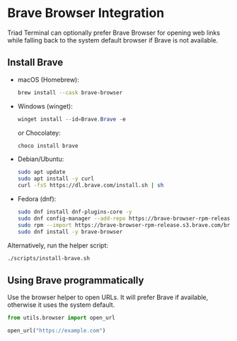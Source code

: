 # Brave Browser Integration

Triad Terminal can optionally prefer Brave Browser for opening web links while falling back to the system default browser if Brave is not available.

## Install Brave

- macOS (Homebrew):
  ```bash
  brew install --cask brave-browser
  ```
- Windows (winget):
  ```powershell
  winget install --id=Brave.Brave -e
  ```
  or Chocolatey:
  ```powershell
  choco install brave
  ```
- Debian/Ubuntu:
  ```bash
  sudo apt update
  sudo apt install -y curl
  curl -fsS https://dl.brave.com/install.sh | sh
  ```
- Fedora (dnf):
  ```bash
  sudo dnf install dnf-plugins-core -y
  sudo dnf config-manager --add-repo https://brave-browser-rpm-release.s3.brave.com/brave-browser.repo
  sudo rpm --import https://brave-browser-rpm-release.s3.brave.com/brave-core.pub
  sudo dnf install -y brave-browser
  ```

Alternatively, run the helper script:

```bash
./scripts/install-brave.sh
```

## Using Brave programmatically

Use the browser helper to open URLs. It will prefer Brave if available, otherwise it uses the system default.

```python
from utils.browser import open_url

open_url("https://example.com")
```
